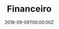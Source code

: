 ---
# Course title, summary, and position in the list.
linktitle: An Example Course
summary: Learn how to use Academic's docs layout for publishing online courses, software documentation, and tutorials.
weight: 1

# Page metadata.
title: Financeiro
date: "2018-09-09T00:00:00Z"
lastmod: "2018-09-09T00:00:00Z"
draft: false # Is this a draft? true/false
toc: true # Show table of contents? true/false
type: book # Do not modify.

# Add menu entry to sidebar.
# - name: Declare this menu item as a parent with ID `name`.
# - weight: Position of link in menu.
menu:
  docsof:
    name: Financeiro
    weight: 13
---